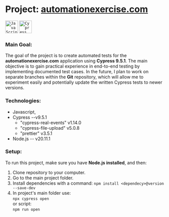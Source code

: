 # Project: [automationexercise.com](https://github.com/rasme54/automationexercise.com/tree/master)

<div align="left">
	<code><img width="40" src="https://raw.githubusercontent.com/marwin1991/profile-technology-icons/refs/heads/main/icons/javascript.png" alt="JavaScript" title="JavaScript"/></code>
	<code><img width="40" src="https://raw.githubusercontent.com/marwin1991/profile-technology-icons/refs/heads/main/icons/cypress.png" alt="Cypress" title="Cypress"/></code>
</div>

### Main Goal:

The goal of the project is to create automated tests for the **automationexercise.com** application using **Cypress 9.5.1**. The main objective is to gain practical experience in end-to-end testing by implementing documented test cases. In the future, I plan to work on separate branches within the **Git** repository, which will allow me to experiment easily and potentially update the written Cypress tests to newer versions.

### Technologies:

- Javascript,
- Cypress --v9.5.1
  - "cypress-real-events" v1.14.0
  - "cypress-file-upload" v5.0.8
  - "prettier" v3.5.1
- Node.js -- v20.11.1

### Setup:

To run this project, make sure you have **Node.js installed**, and then:

1.  Clone repository to your computer.
2.  Go to the main project folder.
3.  Install dependencies with a command: `npm install <dependecy>@version --save-dev`
4.  In project's main folder use: <br>`npx cypress open` <br>or script: <br>`npm run open`

